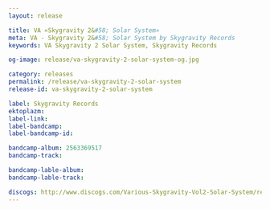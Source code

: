 ```yaml
---
layout: release

title: VA «Skygravity 2&#58; Solar System»
meta: VA - Skygravity 2&#58; Solar System by Skygravity Records
keywords: VA Skygravity 2 Solar System, Skygravity Records

og-image: release/va-skygravity-2-solar-system-og.jpg

category: releases
permalink: /release/va-skygravity-2-solar-system
release-id: va-skygravity-2-solar-system

label: Skygravity Records
ektoplazm: 
label-link: 
label-bandcamp: 
label-bandcamp-id: 

bandcamp-album: 2563369517
bandcamp-track: 

bandcamp-lable-album: 
bandcamp-lable-track: 

discogs: http://www.discogs.com/Various-Skygravity-Vol2-Solar-System/release/1021821
---
```


